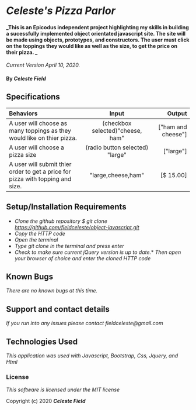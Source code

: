 # _Celeste's Pizza Parlor_

#### _This is an Epicodus independent project highlighting my skills in building a sucessfully implemented object orientated javascript site. The site will be made using objects, prototypes, and constructors. The user must click on the toppings they would like as well as the size, to get the price on their pizza.   _

_Current Version April 10, 2020._

#### By _**Celeste Field**_

## Specifications  

|    Behaviors   |   Input      |    Output    |
| :------------- | :----------: | -----------: |
|A user will choose as many toppings as they would like on thier pizza. | (checkbox selected)"cheese, ham"| ["ham and cheese"]|
|A user will choose a pizza size| (radio button selected) "large" | ["large"]
|A user will submit thier order to get a price for pizza with topping and size.| "large,cheese,ham" | [$ 15.00]|




## Setup/Installation Requirements

* _Clone the github repository $ git clone https://github.com/fieldceleste/object-javascript.git_
* _Copy the HTTP code_
* _Open the terminal_
* _Type git clone in the terminal and press enter_
* _Check to make sure current jQuery version is up to date._* _Then open your browser of choice and enter the cloned HTTP code_

## Known Bugs
_There are no known bugs at this time._


## Support and contact details

_If you run into any issues please contact fieldceleste@gmail.com_

## Technologies Used

_This application was used with Javascript, Bootstrap, Css, Jquery, and Html_

### License

*This software is licensed under the MIT license*

Copyright (c) 2020 **_Celeste Field_** 